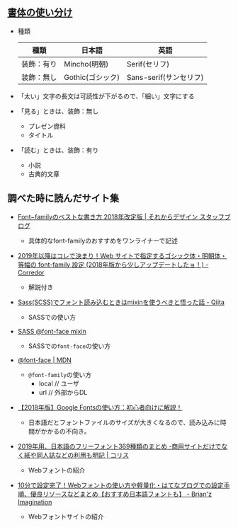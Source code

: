 ## [書体の使い分け](http://tsutawarudesign.com/yomiyasuku1.html)

- 種類

  | 種類       | 日本語           | 英語                   |
  | ---------- | ---------------- | ---------------------- |
  | 装飾：有り | Mincho(明朝)     | Serif(セリフ)          |
  | 装飾：無し | Gothic(ゴシック) | Sans-serif(サンセリフ) |

- 「太い」文字の長文は可読性が下がるので、「細い」文字にする

- 「見る」ときは、装飾：無し
  - プレゼン資料
  - タイトル
- 「読む」ときは、装飾：有り
  - 小説
  - 古典的文章	

## 調べた時に読んだサイト集

- [Font−familyのベストな書き方 2018年改定版 | それからデザイン スタッフブログ](https://sole-color-blog.com/blog/1380/)
  - 具体的なfont-familyのおすすめをワンライナーで記述
- [2019年以降はコレで決まり！Web サイトで指定するゴシック体・明朝体・等幅の font-family 設定 (2018年版から少しアップデートしたョ！) - Corredor](http://neos21.hatenablog.com/entry/2018/12/24/080000)
  - 解説付き



- [Sass(SCSS)でフォント読み込むときはmixinを使うべきと悟った話 - Qiita](https://qiita.com/Yama-to/items/324a691c7989c4185275)
  - SASSでの使い方



- [SASS @font-face mixin](https://gist.github.com/jonathantneal/d0460e5c2d5d7f9bc5e6)
  - SASSでの`font-face`の使い方



- [@font-face | MDN](https://developer.mozilla.org/ja/docs/Web/CSS/@font-face)
  - `@font-family`の使い方
    - local // ユーザ
    - url // 外部からDL



- [【2018年版】Google Fontsの使い方：初心者向けに解説！](https://saruwakakun.com/html-css/basic/google-fonts)
  - 日本語だとフォントファイルのサイズが大きくなるので、読み込みに時間がかかるの不向き。

- [2019年用、日本語のフリーフォント369種類のまとめ -商用サイトだけでなく紙や同人誌などの利用も明記 | コリス](https://coliss.com/articles/freebies/japanese-free-fonts-for-2019.html)
  - Webフォントの紹介

- [10分で設定完了！Webフォントの使い方や軽量化・はてなブログでの設定手順、優良リソースなどまとめ【おすすめ日本語フォントも】 - Brian'z Imagination](http://brian.hatenablog.jp/entry/how-to-set-web-fonts)
  - Webフォントサイトの紹介


